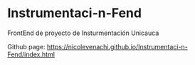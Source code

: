 # Instrumentaci-n-Fend
FrontEnd de proyecto de Insturmentación Unicauca

Github page: https://nicolevenachi.github.io/Instrumentaci-n-Fend/index.html
